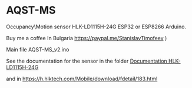 # AQST-MS
Occupancy\Motion sensor HLK-LD1115H-24G ESP32 or ESP8266 Arduino.

Buy me a coffee In Bulgaria https://paypal.me/StanislavTimofeev       )

Main file AQST-MS_v2.ino

See the documentation for the sensor in the folder [Documentation HLK-LD1115H-24G ](https://github.com/stiamon77/AQST-MS/tree/main/Documentation%20HLK-LD1115H-24G)

and in https://h.hlktech.com/Mobile/download/fdetail/183.html
